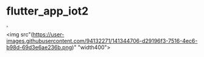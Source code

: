 # flutter_app_iot2

'\
<img src"(https://user-images.githubusercontent.com/94132271/141344706-d29196f3-7516-4ec6-b98d-69d3e6ae236b.png)" "width400">
